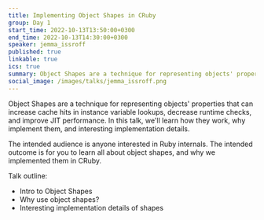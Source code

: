 ```yaml
---
title: Implementing Object Shapes in CRuby
group: Day 1
start_time: 2022-10-13T13:50:00+0300
end_time: 2022-10-13T14:30:00+0300
speaker: jemma_issroff
published: true
linkable: true
ics: true
summary: Object Shapes are a technique for representing objects' properties that can increase cache hits in instance variable lookups, decrease runtime checks, and improve JIT performance. In this talk, we'll learn how they work, why implement them, and interesting implementation details.
social_image: /images/talks/jemma_issroff.png
---
```


Object Shapes are a technique for representing objects' properties that can increase cache hits in instance variable lookups, decrease runtime checks, and improve JIT performance. In this talk, we'll learn how they work, why implement them, and interesting implementation details.

The intended audience is anyone interested in Ruby internals. The intended outcome is for you to learn all about object shapes, and why we implemented them in CRuby.

Talk outline:

- Intro to Object Shapes
- Why use object shapes?
- Interesting implementation details of shapes
